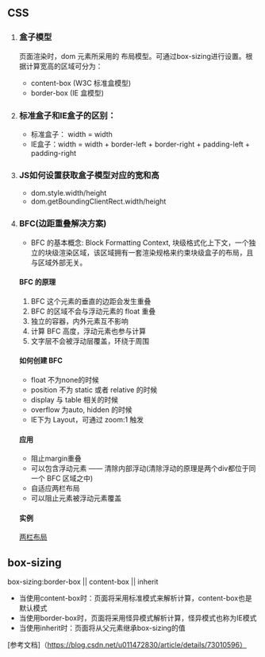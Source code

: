 ## CSS
1. ### 盒子模型
    页面渲染时，dom 元素所采用的 布局模型。可通过box-sizing进行设置。根据计算宽高的区域可分为：
    * content-box (W3C 标准盒模型)
    * border-box (IE 盒模型)

2. ### 标准盒子和IE盒子的区别：
    * 标准盒子： width = width 
    * IE盒子：width = width + border-left + border-right + padding-left + padding-right

3. ### JS如何设置获取盒子模型对应的宽和高
    * dom.style.width/height
    * dom.getBoundingClientRect.width/height

4. ### BFC(边距重叠解决方案)
    * BFC 的基本概念: Block Formatting Context, 块级格式化上下文，一个独立的块级渲染区域，该区域拥有一套渲染规格来约束块级盒子的布局，且与区域外部无关。
    #### BFC 的原理
    1. BFC 这个元素的垂直的边距会发生重叠
    2. BFC 的区域不会与浮动元素的 float 重叠
    3. 独立的容器，内外元素互不影响
    4. 计算 BFC 高度，浮动元素也参与计算
    5. 文字层不会被浮动层覆盖，环绕于周围
    #### 如何创建 BFC
    * float 不为none的时候
    * position 不为 static 或者 relative 的时候
    * display 与 table 相关的时候
    * overflow 为auto, hidden 的时候
    * IE下为 Layout，可通过 zoom:1 触发
    
    #### 应用
    * 阻止margin重叠
    * 可以包含浮动元素 —— 清除内部浮动(清除浮动的原理是两个div都位于同一个 BFC 区域之中)
    * 自适应两栏布局
    * 可以阻止元素被浮动元素覆盖
      
    #### 实例
    [两栏布局](./两栏布局.html)

## box-sizing
box-sizing:border-box || content-box || inherit
- 当使用content-box时：页面将采用标准模式来解析计算，content-box也是默认模式
- 当使用border-box时，页面将采用怪异模式解析计算，怪异模式也称为IE模式
- 当使用inherit时：页面将从父元素继承box-sizing的值

[参考文档]（https://blog.csdn.net/u011472830/article/details/73010596）